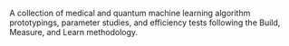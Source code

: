 A collection of medical and quantum machine learning algorithm prototypings, parameter studies, and efficiency tests following the Build, Measure, and Learn methodology.
